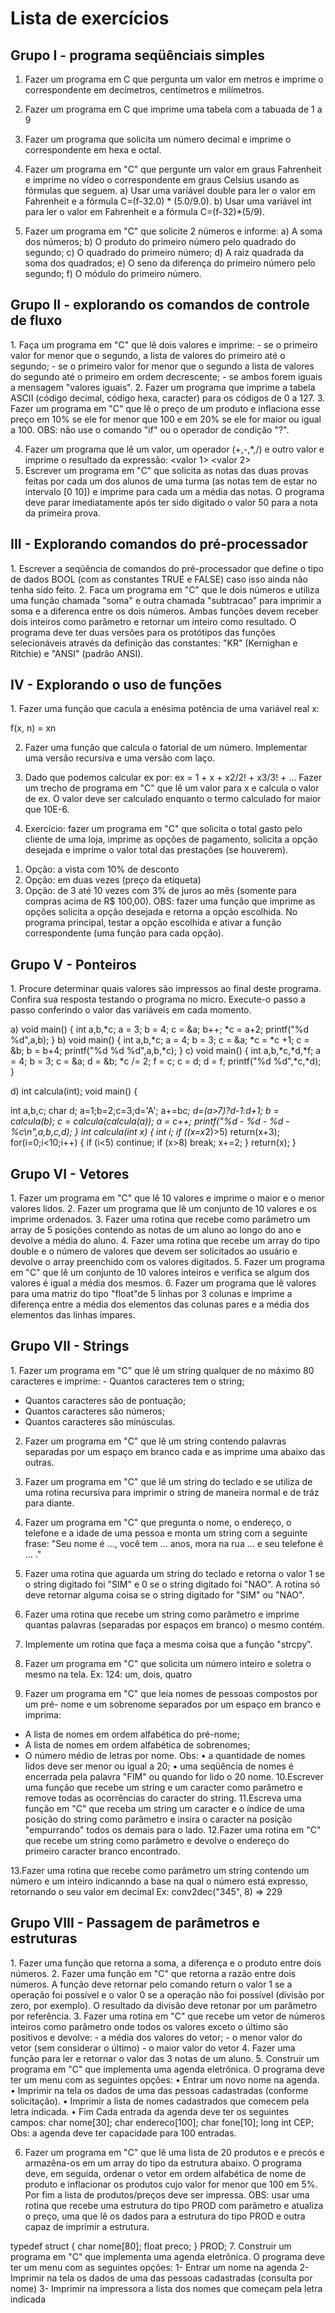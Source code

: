 <h1> Lista de exercícios </h1>

<h2> Grupo I - programa seqüênciais simples </h2>


1. Fazer um programa em C que pergunta um valor em metros e imprime o
correspondente em decímetros, centímetros e milímetros.

2. Fazer um programa em C que imprime uma tabela com a tabuada de 1 a 9

3. Fazer um programa que solicita um número decimal e imprime o
correspondente em hexa e octal.

4. Fazer um programa em "C" que pergunte um valor em graus Fahrenheit e
imprime no vídeo o correspondente em graus Celsius usando as fórmulas que
seguem.
a) Usar uma variável double para ler o valor em Fahrenheit e a fórmula
C=(f-32.0) * (5.0/9.0).
b) Usar uma variável int para ler o valor em Fahrenheit e a fórmula
C=(f-32)*(5/9).
5. Fazer um programa em "C" que solicite 2 números e informe:
a) A soma dos números;
b) O produto do primeiro número pelo quadrado do segundo;
c) O quadrado do primeiro número;
d) A raiz quadrada da soma dos quadrados;
e) O seno da diferença do primeiro número pelo segundo;
f) O módulo do primeiro número.

<h2> Grupo II - explorando os comandos de controle de fluxo </h2>
1. Faça um programa em "C" que lê dois valores e imprime:
- se o primeiro valor for menor que o segundo, a lista de valores do primeiro até
o segundo;
- se o primeiro valor for menor que o segundo a lista de valores do segundo até
o primeiro em ordem decrescente;
- se ambos forem iguais a mensagem "valores iguais".
2. Fazer um programa que imprime a tabela ASCII (código decimal, código hexa,
caracter) para os códigos de 0 a 127.
3. Fazer um programa em "C" que lê o preço de um produto e inflaciona esse
preço em 10% se ele for menor que 100 e em 20% se ele for maior ou igual a
100.
OBS: não use o comando "if" ou o operador de condição "?".

4. Fazer um programa que lê um valor, um operador (+,-,*,/) e outro valor e
imprime o resultado da expressão:
<valor 1> <operador> <valor 2>
5. Escrever um programa em "C" que solicita as notas das duas provas feitas por
cada um dos alunos de uma turma (as notas tem de estar no intervalo [0 10]) e
imprime para cada um a média das notas. O programa deve parar
imediatamente após ter sido digitado o valor 50 para a nota da primeira prova.

  <h2> III - Explorando comandos do pré-processador </h2>
1. Escrever a seqüência de comandos do pré-processador que define o tipo de
dados BOOL (com as constantes TRUE e FALSE) caso isso ainda não tenha
sido feito.
2. Faca um programa em "C" que le dois números e utiliza uma função chamada
"soma" e outra chamada "subtracao" para imprimir a soma e a diferenca entre
os dois números. Ambas funções devem receber dois inteiros como parâmetro
e retornar um inteiro como resultado. O programa deve ter duas versões para
os protótipos das funções selecionáveis através da definição das constantes:
"KR" (Kernighan e Ritchie) e "ANSI" (padrão ANSI).

  <h2>  IV - Explorando o uso de funções </h2>
1. Fazer uma função que cacula a enésima potência de uma variável real x:

f(x, n) = xn

2. Fazer uma função que calcula o fatorial de um número. Implementar uma
versão recursiva e uma versão com laço.
3. Dado que podemos calcular ex por:
ex = 1 + x + x2/2! + x3/3! + ...
Fazer um trecho de programa em "C" que lê um valor para x e calcula o valor de
ex. O valor deve ser calculado enquanto o termo calculado for maior que 10E-6.

4. Exercício: fazer um programa em "C" que solicita o total gasto pelo cliente de
uma loja, imprime as opções de pagamento, solicita a opção desejada e
imprime o valor total das prestações (se houverem).
1) Opção: a vista com 10% de desconto
2) Opção: em duas vezes (preço da etiqueta)
3) Opção: de 3 até 10 vezes com 3% de juros ao mês (somente para compras
acima de R$ 100,00).
OBS: fazer uma função que imprime as opções solicita a opção desejada e retorna
a opção escolhida. No programa principal, testar a opção escolhida e ativar a
função correspondente (uma função para cada opção).

  <h2> Grupo V - Ponteiros </h2>
1. Procure determinar quais valores são impressos ao final deste programa.
Confira sua resposta testando o programa no micro. Execute-o passo a passo
conferindo o valor das variáveis em cada momento.

a) void main()
{
int a,b,*c;
a = 3;
b = 4;
c = &a;
b++;
*c = a+2;
printf("%d %d",a,b);
}
b) void main()
{
int a,b,*c;
a = 4;
b = 3;
c = &a;
*c = *c +1;
c = &b;
b = b+4;
printf("%d %d %d",a,b,*c);
}
c) void main()
{
int a,b,*c,*d,*f;
a = 4;
b = 3;
c = &a;
d = &b;
*c /= 2;
f = c;
c = d;
d = f;
printf("%d %d",*c,*d);
}

d)
int calcula(int);
void main()
{

int a,b,c;
char d;
a=1;b=2;c=3;d='A';
a+=b*c;
d=(a>7)?d-1:d+1;
b = calcula(b);
c = calcula(calcula(a));
a = c++;
printf("%d - %d - %d - %c\n",a,b,c,d);
}
int calcula(int x)
{
int i;
if ((x=x*2)>5) return(x+3);
for(i=0;i<10;i++)
{
if (i<5) continue;
if (x>8) break;
x+=2;
}
return(x);
}

<h2> Grupo VI - Vetores </h2>
1. Fazer um programa em "C" que lê 10 valores e imprime o maior e o menor
valores lidos.
2. Fazer um programa que lê um conjunto de 10 valores e os imprime ordenados.
3. Fazer uma rotina que recebe como parâmetro um array de 5 posições contendo
as notas de um aluno ao longo do ano e devolve a média do aluno.
4. Fazer uma rotina que recebe um array do tipo double e o número de valores
que devem ser solicitados ao usuário e devolve o array preenchido com os
valores digitados.
5. Fazer um programa em "C" que lê um conjunto de 10 valores inteiros e verifica
se algum dos valores é igual a média dos mesmos.
6. Fazer um programa que lê valores para uma matriz do tipo "float"de 5 linhas por
3 colunas e imprime a diferença entre a média dos elementos das colunas
pares e a média dos elementos das linhas ímpares.

<h2> Grupo VII - Strings </h2>
1. Fazer um programa em "C" que lê um string qualquer de no máximo 80
caracteres e imprime:
- Quantos caracteres tem o string;

- Quantos caracteres são de pontuação;
- Quantos caracteres são números;
- Quantos caracteres são minúsculas.
2. Fazer um programa em "C" que lê um string contendo palavras separadas por
um espaço em branco cada e as imprime uma abaixo das outras.
3. Fazer um programa em "C" que lê um string do teclado e se utiliza de uma
rotina recursiva para imprimir o string de maneira normal e de tráz para diante.
4. Fazer um programa em "C" que pregunta o nome, o endereço, o telefone e a
idade de uma pessoa e monta um string com a seguinte frase:
"Seu nome é ..., você tem ... anos, mora na rua ... e seu telefone é ... ."
5. Fazer uma rotina que aguarda um string do teclado e retorna o valor 1 se o
string digitado foi "SIM" e 0 se o string digitado foi "NAO". A rotina só deve
retornar alguma coisa se o string digitado for "SIM" ou "NAO".
6. Fazer uma rotina que recebe um string como parâmetro e imprime quantas
palavras (separadas por espaços em branco) o mesmo contém.
7. Implemente um rotina que faça a mesma coisa que a função "strcpy".
8. Fazer um programa em "C" que solicita um número inteiro e soletra o mesmo
na tela.
Ex:
124: um, dois, quatro

9. Fazer um programa em "C" que leia nomes de pessoas compostos por um pré-
nome e um sobrenome separados por um espaço em branco e imprima:

- A lista de nomes em ordem alfabética do pré-nome;
- A lista de nomes em ordem alfabética de sobrenomes;
- O número médio de letras por nome.
Obs:
• a quantidade de nomes lidos deve ser menor ou igual a 20;
• uma seqüência de nomes é encerrada pela palavra "FIM" ou quando for lido o
20 nome.
10.Escrever uma função que recebe um string e um caracter como parâmetro e
remove todas as ocorrências do caracter do string.
11.Escreva uma função em "C" que receba um string um caracter e o índice de
uma posição do string como parâmetro e insira o caracter na posição
"empurrando" todos os demais para o lado.
12.Fazer uma rotina em "C" que recebe um string como parâmetro e devolve o
endereço do primeiro caracter branco encontrado.

13.Fazer uma rotina que recebe como parâmetro um string contendo um número e
um inteiro indicanndo a base na qual o número está expresso, retornando o seu
valor em decimal
Ex: conv2dec("345", 8) => 229

  <h2> Grupo VIII - Passagem de parâmetros e estruturas </h2>
1. Fazer uma função que retorna a soma, a diferença e o produto entre dois
números.
2. Fazer uma função em "C" que retorna a razão entre dois números. A função
deve retornar pelo comando return o valor 1 se a operação foi possível e o
valor 0 se a operação não foi possível (divisão por zero, por exemplo). O
resultado da divisão deve retonar por um parâmetro por referência.
3. Fazer uma rotina em "C" que recebe um vetor de números inteiros como
parâmetro onde todos os valores exceto o último são positivos e devolve:
- a média dos valores do vetor;
- o menor valor do vetor (sem considerar o último)
- o maior valor do vetor
4. Fazer uma função para ler e retornar o valor das 3 notas de um aluno.
5. Construir um programa em "C" que implementa uma agenda eletrônica. O
programa deve ter um menu com as seguintes opções:
• Entrar um novo nome na agenda.
• Imprimir na tela os dados de uma das pessoas cadastradas (conforme
solicitação).
• Imprimir a lista de nomes cadastrados que comecem pela letra indicada.
• Fim
Cada entrada da agenda deve ter os seguintes campos:
char nome[30];
char endereco[100];
char fone[10];
long int CEP;
Obs: a agenda deve ter capacidade para 100 entradas.

6. Fazer um programa em "C" que lê uma lista de 20 produtos e e precós e
armazêna-os em um array do tipo da estrutura abaixo. O programa deve, em
seguida, ordenar o vetor em ordem alfabética de nome de produto e inflacionar
os produtos cujo valor for menor que 100 em 5%. Por fim a lista de
produtos/preços deve ser impressa.
OBS: usar uma rotina que recebe uma estrutura do tipo PROD com parâmetro
e atualiza o preço, uma que lê os dados para a estrutura do tipo PROD e outra
capaz de imprimir a estrutura.

typedef struct
{
char nome[80];
float preco;
} PROD;
7. Construir um programa em "C" que implementa uma agenda eletrônica. O
programa deve ter um menu com as seguintes opções:
1- Entrar um nome na agenda
2- Imprimir na tela os dados de uma das pessoas cadastradas (consulta por
nome)
3- Imprimir na impressora a lista dos nomes que começam pela letra indicada
